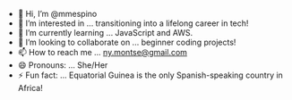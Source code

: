- 👋 Hi, I’m @mmespino
- 👀 I’m interested in ... transitioning into a lifelong career in tech! 
- 🌱 I’m currently learning ... JavaScript and AWS. 
- 💞️ I’m looking to collaborate on ... beginner coding projects! 
- 📫 How to reach me ... ny.montse@gmail.com
- 😄 Pronouns: ... She/Her
- ⚡ Fun fact: ... Equatorial Guinea is the only Spanish-speaking country in Africa!

<!---
mmespino/mmespino is a ✨ special ✨ repository because its `README.md` (this file) appears on your GitHub profile.
You can click the Preview link to take a look at your changes.
--->
